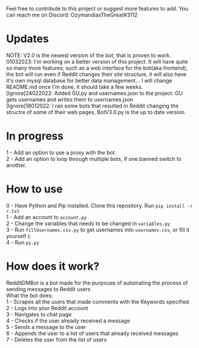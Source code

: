 Feel free to contribute to this project or suggest more features to add. You can reach me on Discord: OzymandiasTheGreat#3112
# Updates
NOTE: V2.0 is the newest version of the bot, that is proven to work.<br/>
01032023: I'm working on a better version of this project. It will have quite so many more features; such as a web interface for the bot(aka frontend), the bot will run even if Reddit changes their site structure, it will also have it's own mysql database for better data management... I will change README.md once I'm done, it should take a few weeks.<br/>
[Ignore]24022022: Added GU.py and usernames.json to the project. GU gets usernames and writes them to usernames.json<br/>
[Ignore]18012022: I ran some bots that resulted in Reddit changing the structre of some of their web pages, BotV3.0.py is the up to date version.<br/>

# In progress
1 - Add an option to use a proxy with the bot.<br/>
2 - Add an option to loop through multiple bots, if one banned switch to another.

# How to use
0 - Have Python and Pip installed. Clone this repository. Run ```pip install -r r.txt```<br/>
1 - Add an account to ```account.py```<br/>
2 - Change the variables that needs to be changed in ```variables.py```<br/>
3 - Run ```fillUsernames.csv.py``` to get usernames into ```usernames.csv```, or fill it yourself (:<br/>
4 - Run ```py.py```

# How does it work?
RedditDMBot is a bot made for the purpouse of automating the process of sending messages to Reddit users<br/>
What the bot does:<br/>
1 - Scrapes all the users that made comments with the Keywords specified<br/>
2 - Logs into your Reddit account<br/>
3 - Navigates to chat page<br/>
4 - Checks if the user already received a message<br/>
5 - Sends a message to the user<br/>
6 - Appends the user to a list of users that already received messages<br/>
7 - Deletes the user from the list of users<br/>
